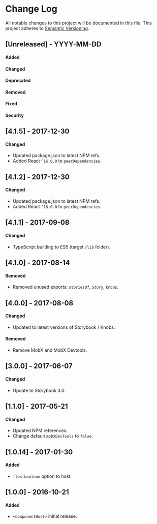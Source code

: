 # Change Log
All notable changes to this project will be documented in this file.
This project adheres to [Semantic Versioning](http://semver.org/).


## [Unreleased] - YYYY-MM-DD
#### Added
#### Changed
#### Deprecated
#### Removed
#### Fixed
#### Security

## [4.1.5] - 2017-12-30
#### Changed
- Updated package.json to latest NPM refs.
- Added React `^16.0.0` to `peerDependencies`.



## [4.1.2] - 2017-12-30
#### Changed
- Updated package.json to latest NPM refs.
- Added React `^16.0.0` to `peerDependencies`.



## [4.1.1] - 2017-09-08
#### Changed
- TypeScript building to ES5 (target `/lib` folder).


## [4.1.0] - 2017-08-14
#### Removed
- Removed unused exports: `storiesOf`, `Story`, `knobs`.


## [4.0.0] - 2017-08-08
#### Changed
- Updated to latest versions of Storybook / Knobs.
#### Removed
- Remove MobX and MobX Devtools.


## [3.0.0] - 2017-06-07
#### Changed
- Update to Storybook 3.0.



## [1.1.0] - 2017-05-21
#### Changed
- Updated NPM references.
- Change default `mobXDevTools` to `false`.


## [1.0.14] - 2017-01-30
#### Added
- `flex:boolean` option to host.


## [1.0.0] - 2016-10-21
#### Added
- `<ComponentHost>` initial release.
